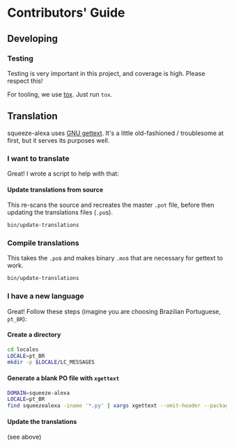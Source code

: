 Contributors' Guide
===================

Developing
----------

### Testing
Testing is very important in this project, and coverage is high.
Please respect this!

For tooling, we use [tox](https://tox.readthedocs.io/en/latest/). Just run `tox`.



Translation
-----------

squeeze-alexa uses [GNU gettext](https://www.gnu.org/software/gettext/).
It's a little old-fashioned / troublesome at first, but it serves its purposes well.

### I want to translate
Great! I wrote a script to help with that:

#### Update translations from source
This re-scans the source and recreates the master `.pot` file, before then updating the translations files (`.po`s).

```bash
bin/update-translations
```

### Compile translations
This takes the `.po`s and makes binary `.mo`s that are necessary for gettext to work.
```bash
bin/update-translations
```


### I have a new language
Great! Follow these steps (imagine you are choosing Brazilian Portuguese, `pt_BR`):

#### Create a directory

```bash
cd locales
LOCALE=pt_BR
mkdir -p $LOCALE/LC_MESSAGES
```

#### Generate a blank PO file with `xgettext`
```bash
DOMAIN=squeeze-alexa
LOCALE=pt_BR
find squeezealexa -iname '*.py' | xargs xgettext --omit-header --package-name $DOMAIN -o locale/$LOCALE/LC_MESSAGES/$DOMAIN.po -d $DOMAIN
```

#### Update the translations
(see above)

